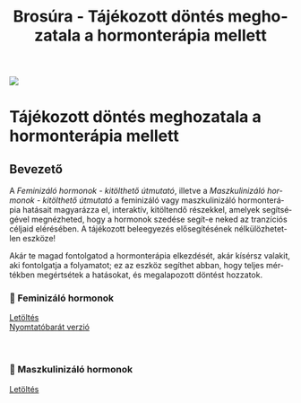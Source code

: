 ﻿---
title: "Brosúra - Tájékozott döntés meghozatala a hormonterápia mellett"
description: "Az információs és kitölthető útmutatók elősegítik a tájékozott beleegyezést, fokozva a tudatosságot és segítve a megalapozott döntéshozatalt mind az egyének, mind a támogatók számára."
lang: hu
---

<div class="header-image"><img src="assets/images/undraw_ideation.svg" /></div>

# Tájékozott döntés meghozatala a hormonterápia mellett

## Bevezető

A *Feminizáló hormonok - kitölthető útmutató*, illetve a *Maszkulinizáló hormonok - kitölthető útmutató* a feminizáló vagy maszkulinizáló hormonterápia hatásait magyarázza el, interaktív, kitöltendő részekkel, amelyek segítségével megnézheted, hogy a hormonok szedése segít-e neked az tranzíciós céljaid elérésében. A tájékozott beleegyezés elősegítésének nélkülözhetetlen eszköze!

Akár te magad fontolgatod a hormonterápia elkezdését, akár kísérsz valakit, aki fontolgatja a folyamatot; ez az eszköz segíthet abban, hogy teljes mértékben megértsétek a hatásokat, és megalapozott döntést hozzatok.

### 👸 Feminizáló hormonok

<div class="buttons">
<a class="center-button" target="_blank" href="https://public.genderutikalauz.hu/feminizalo-hormonok.pdf">Letöltés</a>
<br />
<a class="center-button" target="_blank" href="https://public.genderutikalauz.hu/feminizalo-hormonok-lowcolor.pdf">Nyomtatóbarát verzió</a>
</div>

<br />
<br />

### 👨 Maszkulinizáló hormonok

<div class="buttons">
<a class="center-button" target="_blank" href="https://public.genderutikalauz.hu/maszkulinizalo-hormonok.pdf">Letöltés</a>
</div>

